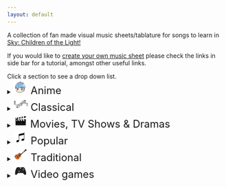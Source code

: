 ```yaml
---
layout: default
---
```


<p>A collection of fan made visual music sheets/tablature for songs to learn in <a href="https://thatskygame.com/">Sky: Children of the Light!</a></p>
<p>If you would like to <a href="./make-your-own-sheet.html">create your own music sheet</a> please check the links in side bar for a tutorial, amongst other useful links.</p>
Click a section to see a drop down list.

<details>
 <summary><font size="5"><img src="/assets/images/categories/anime/anime.png"> Anime </font></summary>
  
<ul> 
 <li><a href="/songs/anime/Big_Fish_and_Begonia.html"> Big Fish and Begonia </a></li>
 <li><a href="/songs/anime/A_Cruel_Angels_Thesis.html"> Evangelion - A Cruel Angel's Thesis </a></li>
 <li><a href="/songs/anime/A_Cruel_Angels_Thesis_Hard.html"> Evangelion - A Cruel Angel's Thesis (hard)</a></li>
 <li><a href="/songs/anime/Lyras Song.html"> Fairy Tail - Lyra's Song </a></li>
<li><a href="/songs/anime/Merry_Go_Round_of_Life.html"> Howl's Moving Castle - Merry Go Round of Life </a></li>
<li><a href="/songs/anime/To-Loves-End-Futari-No-Kimochi.html"> Inuyasha – To Love's End (Futari No Kimochi) </a></li>
<li><a href="/songs/anime/sky光遇——穿越时空的思念.html"> Inuyasha - 穿越时空的思念</a></li>
<li><a href="/songs/anime/Kikis_Delivery_Service_-_A_Town.html"> Kiki's Delivery Service - A Town With An Ocean View </a></li>
<li><a href="/songs/anime/Mitsuhas_Theme_Kimi_No_Na_wa.html"> Kimi No Na wa - Your Name - Mitsuha's Theme </a></li>
<li><a href="/songs/anime/Dango_daikazoku.html"> Kyoto Animation - Dango Daikazoku </a></li>
 <li><a href="/songs/anime/MDZS_Wangxian_audio_drama_ver.html"> MDZS Wangxian (audio drama ver.) </a></li>
 <li><a href="/songs/anime/Mononoke_Hime_-_Joe_Hisaishi.html"> Mononoke Hime </a></li>
<li><a href="/songs/anime/Hokage-Funeral.html"> Naruto – Hokage Funeral </a></li>
<li><a href="/songs/anime/Fly-Me-to-the-Moon.html">  Neon Genesis Evangelion – Fly Me to the Moon </a></li>
<li><a href="/songs/anime/Always_with_Me-Spirited_Away.html"> Spirited Away - Always With Me </a></li>
<li><a href="/songs/anime/Teru_no_UtaTherrus_Song.html"> Teru no UtaTherru's Song </a></li>
 <li><a href="/songs/anime/Tokyo_Ghoul_-_Unravel.html"> Tokyo Ghoul - Unravel </a></li>
<li><a href="/songs/anime/The_Loneliest_Girl.html"> Carole & Tuesday - The Loneliest Girl </a></li>
</ul>
</details>

<details>
 <summary><font size="5"><img src="/assets/images/categories/classical/classical.png"> Classical</font></summary>

<ul>
<li><a href="/songs/classical/Jesu-Joy-of-Mans-Desiring.html"> Bach - Jesu, Joy of Man's Desiring</a></li>
<li><a href="/songs/classical/Fur Elise.html"> Beethoven - Für Elise</a></li>
<li><a href="/songs/classical/Ode to Joy.html"> Beethoven - Ode to Joy</a></li>
<li><a href="/songs/classical/Brahms Lullaby.html"> Brahms - Lullaby</a></li>
<li><a href="/songs/classical/Sonatine-in-C.html"> Clementi - Sonatine in C</a></li>
<li><a href="/songs/classical/Clair_de_Lune_-_Debussy.html"> Debussy - Clair de Lune</a></li>
<li><a href="/songs/classical/Salut-dAmour-Op-12.html"> Edgar - Salut d'Amour Op.12 (Love's Greeting)</a></li>
<li><a href="/songs/classical/Carol-of-the-Bells.html"> Leontovych - Carol of the Bells</a></li>
<li><a href="/songs/classical/Canon-in-C.html"> Pachelbel - Canon in C</a></li>
<li><a href="/songs/classical/Marriage_d_Amour.html"> Richard Clayderman - Marriage d'amour </a></li>
<li><a href="/songs/classical/Gran-Vals.html"> Tárrega - Gran Vals (Nokia Ringtone)</a></li> 
</ul> 
</details>

<details>
  <summary><font size="5"><img src="/assets/images/categories/movies/movies.png"> Movies, TV Shows & Dramas </font></summary>

<ul> 

<li><a href="/songs/无羁_wuji_0.html"> 陈情令（chenqingling ）main theme 无羁(wuji) </a></li>
<li><a href="/songs/A-Whole-New-World-Aladdin.html"> Aladdin – A Whole New World </a></li>
<li><a href="/songs/Anastasia_-_Once_Upon_A_December.html"> Anastasia - Once Upon A December </a></li>
<li><a href="/songs/Avatar_The_Last_Airbender_-_Avatars_Love.html"> Avatar: The last Airbender - Avatar's Love </a> </li>
<li><a href="/songs/Leaves-from-the-Vine.html"> Avatar: The last Airbender - Leaves from the Vine (Little Soldier Boy) </a> </li>
<li><a href="/songs/Beauty_And_The_Beast.html"> Beauty and the Beast </a></li>
<li><a href="/songs/Heart_and_Soul.html"> Big - Heart and Soul (Single/Duet) </a></li>
<li><a href="/songs/Remember_Me_Coco.html"> Coco - Remember Me </a></li>
<li><a href="/songs/Tubular-Bells-Exorcist-Theme.html"> Exorcist – Tubular Bells</a></li>
<li><a href="/songs/All_Is_Found.html"> Frozen 2 - All Is Found</a></li>
<li><a href="/songs/Godfather_Theme_Speak_Softly_Love.html"> Godfather – Speak Softly, Love </a></li>
<li><a href="/songs/Harry_Potter_-_Hedwigs_Theme.html"> Harry Potter – Hedwig's Theme</a></li>
<li><a href="/songs/Test-Drive.html"> How to Train your Dragon – Test Drive</a></li>
<li><a href="/songs/The-Raiders-March-Indiana-Jones-Theme.html"> Indiana Jones – The Raiders March</a></li>
<li><a href="/songs/Jurassic-Park-Theme.html"> Jurassic Park Theme</a></li>
<li><a href="/songs/Kung_Fu_Panda_-_Oogway_Ascends.html"> Kung Fu Panda - Oogway Ascends</a></li>
<li><a href="/songs/Breaking_of_the_Fellowship.html"> Lord of the Rings - Breaking of the Fellowship </a></li>
<li><a href="/songs/Shiny.html"> Moana – Shiny </a></li>
<li><a href="/songs/How-Far-Ill-Go.html"> Moana – How Far I'll Go </a></li>
<li><a href="/songs/Falling-Slowly.html"> Once - Falling Slowly </a></li>
<li><a href="/songs/Davy_Jones_Theme.html"> Pirates of the Caribbean – Davy Jones Theme</a></li>
<li><a href="/songs/Pocahontas_-_Colors_of_the_Wind.html"> Pocahontas - Colors of the Wind</a></li>
<li><a href="/songs/Rugrats_Theme.html"> Rugrats Theme</a></li>
<li><a href="/songs/Song_of_the_Sea.html"> Song of the Sea – Lisa Hannigan – Song of the Sea</a></li>
<li><a href="/songs/Do-Re-Mi-Sound-of-Music.html"> Sound of Music – Do-Re-Mi </a></li>
<li><a href="/songs/Binary_Sunset_-_Star_Wars.html">  Star Wars – Binary Sunset</a></li>
<li><a href="/songs/The_Office_Theme.html"> The Office - The Office Theme </a></li>
<li><a href="/songs/My-Heart-Will-Go-On-Titanic-Theme.html"> Titanic Theme – My Heart Will Go On</a></li>
<li><a href="/songs/Married-Life-UP.html"> UP – Married Life </a></li>
<li><a href="/songs/Little_Boxes.html"> Weeds – Little Boxes</a></li>
<li><a href="/songs/Somewhere_Over_the_Rainbow.html"> Wizard of Oz – Somewhere Over the Rainbow</a></li>


</ul> 
</details>

<details>
 <summary><font size="5"><img src="/assets/images/categories/popular/popular.png"> Popular</font></summary>

<ul>  
<li><a href="/songs/Take on me.html"> A-Ah - Take on me</a></li>
<li><a href="/songs/Lonely.html"> Akon – Lonely </a></li>
<li><a href="/songs/I_Built_A_Friend.html"> Alec Benjamin - I Built A Friend </a></li>
<li><a href="/songs/thank_u_next.html"> Ariana Grande - thank u, next</a></li>
<li><a href="/songs/Astronomia-Coffin-Dance.html"> Astronomia (Coffin Dance)</a></li>
<li><a href="/songs/Redemption_Song.html"> Bob Marley – Redemption Song</a></li>
<li><a href="/songs/Eleanor Rigby.html"> Beatles, The – Eleanor Rigby</a></li>
<li><a href="/songs/Hey Jude.html"> Beatles, The – Hey Jude </a></li>
<li><a href="/songs/With a little help from my friends.html"> Beatles, The – With a little help from my friends </a></li>
<li><a href="/songs/Yellow Submarine.html"> Beatles, The – Yellow Submarine </a></li>
<li><a href="/songs/Yesterday.html"> Beatles, The – Yesterday </a></li>
<li><a href="/songs/Stand-By-Me-Bass.html"> Ben E. King - Stand By Me (Bassline) </a></li>
<li><a href="/songs/Piano-Man.html"> Billy Joel – Piano Man</a></li>
<li><a href="/songs/Hold_On.html"> Chord Overstreet - Hold On </a></li>
<li><a href="/songs/Say_So_-_Doja_Cat.html"> Doja Cat – Say So</a></li>
<li><a href="/songs/Cant-Help-Falling-in-Love-Intro.html"> Elvis Presley – Can't Help Falling in Love (Intro) </a></li>
<li><a href="/songs/graduation_photo.html"> Graduation Photo</a></li>
<li><a href="/songs/Hallelujah.html"> Hallelujah</a></li>
<li><a href="/songs/Kaze wo atsumete.html">  Happy End – Kaze wo atsumete</a></li>
<li><a href="/songs/Popcorn.html"> Hot Butter – Popcorn </a></li>
<li><a href="/songs/If_You're_Happy_and_You_Know_it.html"> If You're Happy and You Know It </a></li>
<li><a href="/songs/Young Dumb and Broke.html"> Khalid – Young Dumb & Broke </a></li>
 <li><a href="/songs/Summertime.html"> Maggie x Nyan - Summertime </a></li>
<li><a href="/songs/Alone0.html"> Marshmello - Alone </a> </li>
<li><a href="/songs/Daydreaming.html"> Radiohead - Daydreaming </a></li>
<li><a href="/songs/Love_Like_You.html"> Rebecca Sugar – Love Like You </a></li>
<li><a href="/songs/Lost_Boy.html"> Ruth B - Lost Boy </a></li>
<li><a href="/songs/Illusionary-Daytime.html"> Shirfine – Illusionary Daytime </a></li>
<li><a href="/songs/illusionary_daytime_flute.html"> Shirfine – Illusionary Daytime Flute</a></li>
<li><a href="/songs/Superstition.html"> Stevie Wonder –  Superstition</a></li>
<li><a href="/songs/Safe_and_Sound.html"> Taylor Swift –  Safe and Sound </a></li>
 <li><a href="/songs/Sad_Song.html"> We The Kings - Sad Song </a></li>
<li><a href="/songs/Island in the Sun.html"> Weezer – Island in the Sun </a></li>
<li><a href="/songs/Last_Christmas.html"> Wham! – Last Christmas </a></li>
<li><a href="/songs/Translucent.html"> Yanaginagi –  Translucent</a></li>
<li><a href="/songs/Kiss-the-Rain.html"> Yiruma – Kiss the Rain </a></li>
<li><a href="/songs/May_Be.html"> Yiruma – May Be </a></li>
<li><a href="/songs/River-Flows-in-You.html"> Yiruma – River Flows in You</a></li>
<li><a href="/songs/You-are-my-Sunshine.html"> You are my Sunshine</a></li>
<li><a href="/songs/A_Thousand_Miles.html"> Vanessa Carlton - A Thousand Miles</a></li>

</ul>
</details>

<details>
  <summary><font size="5"><img src="/assets/images/categories/traditional/traditional.png"> Traditional</font></summary>

<ul>   
<li><a href="/songs/Amazing Grace.html"> Amazing Grace (John Newton)</a></li>
<li><a href="/songs/American folk songs.html"> American folk songs</a></li>
<li><a href="/songs/Drunken-Sailor.html"> Drunken Sailor</a></li>
<li><a href="/songs/Flohwalzer.html"> Flohwalzer</a></li>
<li><a href="/songs/Happy_Birthday.html"> Happy Birthday </a></li>
<li><a href="/songs/Scarborough-Fair.html"> Scarborough Fair</a></li>
<li><a href="/songs/State_Anthem_of_the_USSR.html"> Soviet Union National Anthem</a></li>
<li><a href="/songs/Tha_Mi_Sgith.html"> Tha Mi Sgith</a></li>
<li><a href="/songs/The_Skye_Boat_Song.html"> The Skye Boat Song </a></li>
<li><a href="/songs/Wedding_March.html"> Wedding March </a></li>
<li><a href="/songs/We_Wish_You_A_Merry_Christmas.html"> We wish you a merry Christmas</a></li>
</ul> 
</details>

<details>
 <summary><font size="5"><img src="/assets/images/categories/videogames/videogames.png"> Video games</font></summary>

<ul>   
<li><a href="/songs/videogames/Build-that-wall-Bastion.html"> Bastion - Build That Wall (Zia's Theme)</a></li>
<li><a href="/songs/videogames/Cosmo_Canyon.html"> Final Fantasy VII - Cosmo Canyon </a></li>
<li><a href="/songs/videogames/Threshold.html"> Journey - Threshold </a></li>
<li><a href="/songs/videogames/Kahoot_Lobby_Theme.html"> Kahoot Lobby Theme </a></li>
<li><a href="/songs/videogames/Kahoot_Theme.html"> Kahoot Main Theme </a></li>
<li><a href="/songs/videogames/Dearly Beloved.html"> Kingdom Hearts – Dearly Beloved </a></li>
<li><a href="/songs/videogames/Klonoa_Title_Screen.html"> Klonoa Title Screen </a></li>
<li><a href="/songs/videogames/Song_Of_Storms.html"> Legend of Zelda – Song of Storms</a></li>
<li><a href="/songs/videogames/Zelda Lullaby.html"> Legend of Zelda - Zelda's Lullaby</a></li> 
<li><a href="/songs/videogames/c418_sweden.html"> Minecraft – Sweden </a></li>
<li><a href="/songs/videogames/Emils-Sacrifice-NIER.html">  NieR – Emil's Sacrifice </a></li>
<li><a href="/songs/videogames/Shadowlord-NieR.html">  NieR – Shadowlord </a></li>
<li><a href="/songs/videogames/Pokemon-Center-Theme.html"> Pokemon Center Theme</a></li>
<li><a href="/songs/videogames/O_Mia_Cara_Addio_Easy.html"> Portal 2 - O Mia Cara, Addio (Easy-lyrics)</a></li>
<li><a href="/songs/videogames/O_Mia_Cara_Addio_Hard.html"> Portal 2 - O Mia Cara, Addio (Hard)</a></li>
<li><a href="/songs/videogames/Promise_Reprise_-_Silent_Hill_2.html"> Silent Hill 2 - Promise (Reprise) </a></li>
<li><a href="/songs/videogames/Stardew_Valley_-_Wind_can_be_Still_Winter.html"> Stardew Valley - Wind can be still Winter </a></li>
<li><a href="/songs/videogames/Super Mario (simple version).html"> Super Mario NES Theme (simple version)</a></li>
<li><a href="/songs/videogames/Super Mario.html"> Super Mario NES Theme (with chords)</a></li>
<li><a href="/songs/videogames/Korobeiniki-Tetris-Theme.html"> Tetris Theme - Korobeiniki</a></li>
<li><a href="/songs/videogames/Future_Days.html"> The Last Of Us II - Future Days </a></li>
<li><a href="/songs/videogames/Hoshi_no_Arika_-_Trails_in_the_Sky_FC.html"> Trails in the Sky FC - Hoshi no Arika </a></li>
</ul> 
</details>
